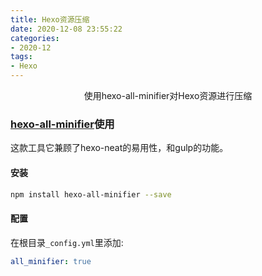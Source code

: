 ```yaml
---
title: Hexo资源压缩 
date: 2020-12-08 23:55:22
categories:
- 2020-12
tags:
- Hexo
---
```




<center>使用hexo-all-minifier对Hexo资源进行压缩</center>

<!-- more -->

### [hexo-all-minifier](https://github.com/chenzhutian/hexo-all-minifier)使用

这款工具它兼顾了hexo-neat的易用性，和gulp的功能。

#### 安装

```sh
npm install hexo-all-minifier --save
```


#### 配置

在根目录`_config.yml`里添加:

```yaml
all_minifier: true
```